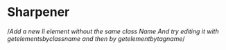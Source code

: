 # Sharpener
/*Add a new li element without the same class Name
And try editing it with getelementsbyclassname 
and then by getelementbytagname*/



